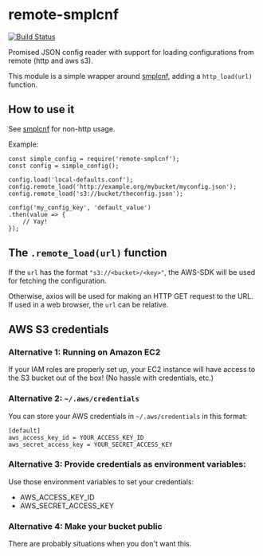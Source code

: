 # remote-smplcnf

[![Build Status](https://semaphoreci.com/api/v1/houseagency/remote-smplcnf/branches/master/shields_badge.svg)](https://semaphoreci.com/houseagency/remote-smplcnf)

Promised JSON config reader with support for loading configurations from remote
(http and aws s3).

This module is a simple wrapper around
[smplcnf](https://github.com/spurge/smplcnf), adding a `http_load(url)`
function.

## How to use it

See [smplcnf](https://github.com/spurge/smplcnf) for non-http usage.

Example:

	const simple_config = require('remote-smplcnf');
	const config = simple_config();

	config.load('local-defaults.conf');
	config.remote_load('http://example.org/mybucket/myconfig.json');
	config.remote_load('s3://bucket/theconfig.json');

	config('my_config_key', 'default_value')
	.then(value => {
		// Yay!
	});

## The `.remote_load(url)` function

If the `url` has the format `"s3://<bucket>/<key>"`, the AWS-SDK will be used
for fetching the configuration.

Otherwise, axios will be used for making an HTTP GET request to the URL.
If used in a web browser, the `url` can be relative.

## AWS S3 credentials

### Alternative 1: Running on Amazon EC2

If your IAM roles are properly set up, your EC2 instance will have access to
the S3 bucket out of the box! (No hassle with credentials, etc.)

### Alternative 2: `~/.aws/credentials`

You can store your AWS credentials in `~/.aws/credentials` in this format:

	[default]
	aws_access_key_id = YOUR_ACCESS_KEY_ID
	aws_secret_access_key = YOUR_SECRET_ACCESS_KEY

### Alternative 3: Provide credentials as environment variables:

Use those environment variables to set your credentials:

* AWS_ACCESS_KEY_ID
* AWS_SECRET_ACCESS_KEY

### Alternative 4: Make your bucket public

There are probably situations when you don't want this.


